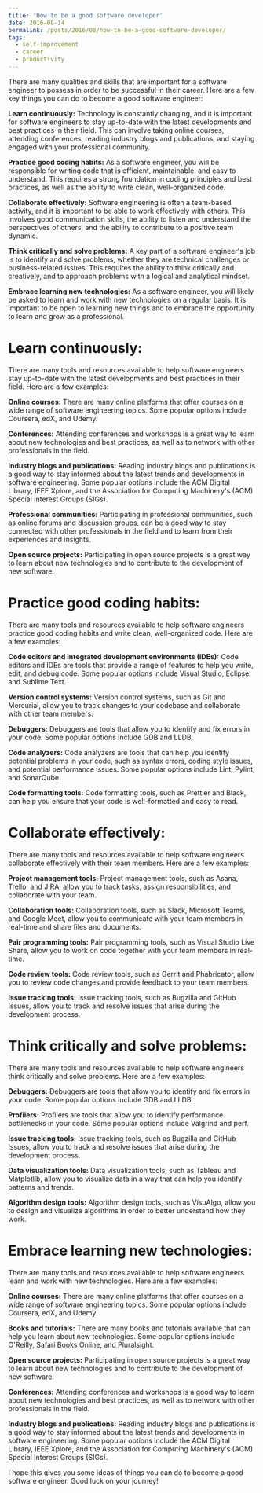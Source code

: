 ```yaml
---
title: 'How to be a good software developer'
date: 2016-08-14
permalink: /posts/2016/08/how-to-be-a-good-software-developer/
tags:
  - self-improvement
  - career
  - productivity
---
```



There are many qualities and skills that are important for a software engineer to possess in order to be successful in their career. Here are a few key things you can do to become a good software engineer:

<b>Learn continuously:</b> Technology is constantly changing, and it is important for software engineers to stay up-to-date with the latest developments and best practices in their field. This can involve taking online courses, attending conferences, reading industry blogs and publications, and staying engaged with your professional community.

<b>Practice good coding habits:</b> As a software engineer, you will be responsible for writing code that is efficient, maintainable, and easy to understand. This requires a strong foundation in coding principles and best practices, as well as the ability to write clean, well-organized code.

<b>Collaborate effectively:</b> Software engineering is often a team-based activity, and it is important to be able to work effectively with others. This involves good communication skills, the ability to listen and understand the perspectives of others, and the ability to contribute to a positive team dynamic.

<b>Think critically and solve problems:</b> A key part of a software engineer's job is to identify and solve problems, whether they are technical challenges or business-related issues. This requires the ability to think critically and creatively, and to approach problems with a logical and analytical mindset.

<b>Embrace learning new technologies:</b> As a software engineer, you will likely be asked to learn and work with new technologies on a regular basis. It is important to be open to learning new things and to embrace the opportunity to learn and grow as a professional.

Learn continuously:
======

There are many tools and resources available to help software engineers stay up-to-date with the latest developments and best practices in their field. Here are a few examples:

<b>Online courses:</b> There are many online platforms that offer courses on a wide range of software engineering topics. Some popular options include Coursera, edX, and Udemy.

<b>Conferences:</b> Attending conferences and workshops is a great way to learn about new technologies and best practices, as well as to network with other professionals in the field.

<b>Industry blogs and publications:</b> Reading industry blogs and publications is a good way to stay informed about the latest trends and developments in software engineering. Some popular options include the ACM Digital Library, IEEE Xplore, and the Association for Computing Machinery's (ACM) Special Interest Groups (SIGs).

<b>Professional communities:</b> Participating in professional communities, such as online forums and discussion groups, can be a good way to stay connected with other professionals in the field and to learn from their experiences and insights.

<b>Open source projects:</b> Participating in open source projects is a great way to learn about new technologies and to contribute to the development of new software.


Practice good coding habits: 
======

There are many tools and resources available to help software engineers practice good coding habits and write clean, well-organized code. Here are a few examples:

<b>Code editors and integrated development environments (IDEs):</b> Code editors and IDEs are tools that provide a range of features to help you write, edit, and debug code. Some popular options include Visual Studio, Eclipse, and Sublime Text.

<b>Version control systems:</b> Version control systems, such as Git and Mercurial, allow you to track changes to your codebase and collaborate with other team members.

<b>Debuggers:</b> Debuggers are tools that allow you to identify and fix errors in your code. Some popular options include GDB and LLDB.

<b>Code analyzers:</b> Code analyzers are tools that can help you identify potential problems in your code, such as syntax errors, coding style issues, and potential performance issues. Some popular options include Lint, Pylint, and SonarQube.

<b>Code formatting tools:</b> Code formatting tools, such as Prettier and Black, can help you ensure that your code is well-formatted and easy to read.

Collaborate effectively: 
======

There are many tools and resources available to help software engineers collaborate effectively with their team members. Here are a few examples:

<b>Project management tools:</b> Project management tools, such as Asana, Trello, and JIRA, allow you to track tasks, assign responsibilities, and collaborate with your team.

<b>Collaboration tools:</b> Collaboration tools, such as Slack, Microsoft Teams, and Google Meet, allow you to communicate with your team members in real-time and share files and documents.

<b>Pair programming tools:</b> Pair programming tools, such as Visual Studio Live Share, allow you to work on code together with your team members in real-time.

<b>Code review tools:</b> Code review tools, such as Gerrit and Phabricator, allow you to review code changes and provide feedback to your team members.

<b>Issue tracking tools:</b> Issue tracking tools, such as Bugzilla and GitHub Issues, allow you to track and resolve issues that arise during the development process.

Think critically and solve problems: 
======

There are many tools and resources available to help software engineers think critically and solve problems. Here are a few examples:

<b>Debuggers:</b> Debuggers are tools that allow you to identify and fix errors in your code. Some popular options include GDB and LLDB.

<b>Profilers:</b> Profilers are tools that allow you to identify performance bottlenecks in your code. Some popular options include Valgrind and perf.

<b>Issue tracking tools:</b> Issue tracking tools, such as Bugzilla and GitHub Issues, allow you to track and resolve issues that arise during the development process.

<b>Data visualization tools:</b> Data visualization tools, such as Tableau and Matplotlib, allow you to visualize data in a way that can help you identify patterns and trends.

<b>Algorithm design tools:</b> Algorithm design tools, such as VisuAlgo, allow you to design and visualize algorithms in order to better understand how they work.

Embrace learning new technologies: 
======

There are many tools and resources available to help software engineers learn and work with new technologies. Here are a few examples:

<b>Online courses:</b> There are many online platforms that offer courses on a wide range of software engineering topics. Some popular options include Coursera, edX, and Udemy.

<b>Books and tutorials:</b> There are many books and tutorials available that can help you learn about new technologies. Some popular options include O'Reilly, Safari Books Online, and Pluralsight.

<b>Open source projects:</b> Participating in open source projects is a great way to learn about new technologies and to contribute to the development of new software.

<b>Conferences:</b> Attending conferences and workshops is a good way to learn about new technologies and best practices, as well as to network with other professionals in the field.

<b>Industry blogs and publications:</b> Reading industry blogs and publications is a good way to stay informed about the latest trends and developments in software engineering. Some popular options include the ACM Digital Library, IEEE Xplore, and the Association for Computing Machinery's (ACM) Special Interest Groups (SIGs).


I hope this gives you some ideas of things you can do to become a good software engineer. Good luck on your journey!

